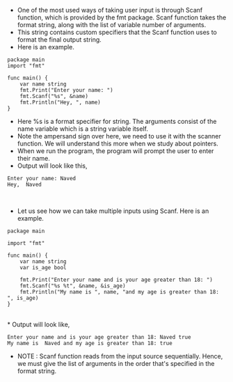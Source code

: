 * One of the most used ways of taking user input is through Scanf function, which is provided by the fmt package. Scanf function takes the format string, along with the list of variable number of arguments. 
* This string contains custom specifiers that the Scanf function uses to format the final output string. 
* Here is an example. 
 
```
package main
import "fmt"

func main() {
	var name string
	fmt.Print("Enter your name: ")
	fmt.Scanf("%s", &name)
	fmt.Println("Hey, ", name)
}
```
* Here %s is a format specifier for string. The arguments consist of the name variable which is a string variable itself. 
* Note the ampersand sign over here, we need to use it with the scanner function. We will understand this more when we study about pointers.
* When we run the program, the program will prompt the user to enter their name. 
* Output will look like this,

```
Enter your name: Naved
Hey,  Naved
```

<br>

* Let us see how we can take multiple inputs using Scanf. Here is an example.

```
package main

import "fmt"

func main() {
	var name string
	var is_age bool

	fmt.Print("Enter your name and is your age greater than 18: ")
	fmt.Scanf("%s %t", &name, &is_age)
	fmt.Println("My name is ", name, "and my age is greater than 18: ", is_age)
}
```
<br>
* Output will look like,

```
Enter your name and is your age greater than 18: Naved true
My name is  Naved and my age is greater than 18: true
```

* NOTE : Scanf function reads from the input source sequentially. Hence, we must give the list of arguments in the order that's specified in the format string. 


